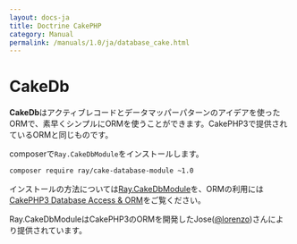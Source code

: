 ```yaml
---
layout: docs-ja
title: Doctrine CakePHP
category: Manual
permalink: /manuals/1.0/ja/database_cake.html
---
```


# CakeDb

**CakeDb**はアクティブレコードとデータマッパーパターンのアイデアを使ったORMで、素早くシンプルにORMを使うことができます。CakePHP3で提供されているORMと同じものです。

composerで`Ray.CakeDbModule`をインストールします。

```bash
composer require ray/cake-database-module ~1.0
```

インストールの方法については[Ray.CakeDbModule](https://github.com/ray-di/Ray.CakeDbModule)を、ORMの利用には[CakePHP3 Database Access & ORM](http://book.cakephp.org/3.0/en/orm.html)をご覧ください。

Ray.CakeDbModuleはCakePHP3のORMを開発したJose([@lorenzo](https://github.com/lorenzo))さんにより提供されています。
